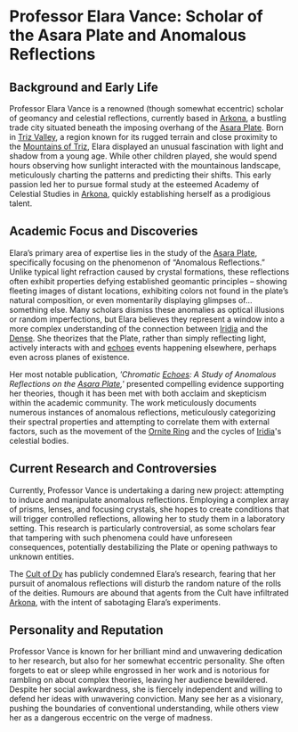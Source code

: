 # Professor Elara Vance: Scholar of the Asara Plate and Anomalous Reflections

## Background and Early Life

Professor Elara Vance is a renowned (though somewhat eccentric) scholar of geomancy and celestial reflections, currently based in [Arkona](/geography/settlement/city/arkona.md), a bustling trade city situated beneath the imposing overhang of the [Asara Plate](/geography/scale/asara-plate.md). Born in [Triz Valley](/geography/settlement/city/triz-valley.md), a region known for its rugged terrain and close proximity to the [Mountains of Triz](/geography/region/mountains-of-triz.md), Elara displayed an unusual fascination with light and shadow from a young age. While other children played, she would spend hours observing how sunlight interacted with the mountainous landscape, meticulously charting the patterns and predicting their shifts. This early passion led her to pursue formal study at the esteemed Academy of Celestial Studies in [Arkona](/raw/20250501/city/arkona.md), quickly establishing herself as a prodigious talent.

## Academic Focus and Discoveries

Elara’s primary area of expertise lies in the study of the [Asara Plate](/geography/scale/asara-plate.md), specifically focusing on the phenomenon of “Anomalous Reflections.” Unlike typical light refraction caused by crystal formations, these reflections often exhibit properties defying established geomantic principles – showing fleeting images of distant locations, exhibiting colors not found in the plate’s natural composition, or even momentarily displaying glimpses of… something else. Many scholars dismiss these anomalies as optical illusions or random imperfections, but Elara believes they represent a window into a more complex understanding of the connection between [Iridia](/geography/world/iridia.md) and the [Dense](https://example.com/geography/cosmology/plane-of-existance/the-dense.md). She theorizes that the Plate, rather than simply reflecting light, actively interacts with and [echoes](/raw/20250501/soul/echoes.md) events happening elsewhere, perhaps even across planes of existence.

Her most notable publication, *'Chromatic [Echoes](/raw/20250501/soul/echoes.md): A Study of Anomalous Reflections on the [Asara Plate](/geography/scale/asara-plate.md),'* presented compelling evidence supporting her theories, though it has been met with both acclaim and skepticism within the academic community. The work meticulously documents numerous instances of anomalous reflections, meticulously categorizing their spectral properties and attempting to correlate them with external factors, such as the movement of the [Ornite Ring](https://example.com/geography/landmark/scale/ornite-ring.md) and the cycles of [Iridia](/geography/world/iridia.md)'s celestial bodies.

## Current Research and Controversies

Currently, Professor Vance is undertaking a daring new project: attempting to induce and manipulate anomalous reflections. Employing a complex array of prisms, lenses, and focusing crystals, she hopes to create conditions that will trigger controlled reflections, allowing her to study them in a laboratory setting. This research is particularly controversial, as some scholars fear that tampering with such phenomena could have unforeseen consequences, potentially destabilizing the Plate or opening pathways to unknown entities.

The [Cult of Dy](/structure/society/factions/cult-of-dy.md) has publicly condemned Elara’s research, fearing that her pursuit of anomalous reflections will disturb the random nature of the rolls of the deities. Rumours are abound that agents from the Cult have infiltrated [Arkona](/geography/settlement/city/arkona.md), with the intent of sabotaging Elara’s experiments.  

## Personality and Reputation

Professor Vance is known for her brilliant mind and unwavering dedication to her research, but also for her somewhat eccentric personality. She often forgets to eat or sleep while engrossed in her work and is notorious for rambling on about complex theories, leaving her audience bewildered. Despite her social awkwardness, she is fiercely independent and willing to defend her ideas with unwavering conviction. Many see her as a visionary, pushing the boundaries of conventional understanding, while others view her as a dangerous eccentric on the verge of madness.
